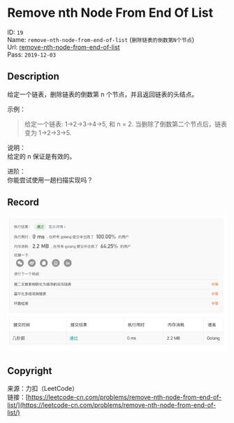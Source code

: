 # Remove nth Node From End Of List

ID: `19`  
Name: `remove-nth-node-from-end-of-list` (`删除链表的倒数第N个节点`)  
Url: [remove-nth-node-from-end-of-list](https://leetcode-cn.com/problems/remove-nth-node-from-end-of-list/submissions/)  
Pass: `2019-12-03`

## Description

给定一个链表，删除链表的倒数第 n 个节点，并且返回链表的头结点。

示例：

> 给定一个链表: 1->2->3->4->5, 和 n = 2. 
>  当删除了倒数第二个节点后，链表变为 1->2->3->5.

说明：  
给定的 n 保证是有效的。

进阶：   
你能尝试使用一趟扫描实现吗？

## Record

![Record](record.png "Record")

## Copyright

来源：力扣（LeetCode）  
链接：[https://leetcode-cn.com/problems/remove-nth-node-from-end-of-list/](https://leetcode-cn.com/problems/remove-nth-node-from-end-of-list/)  
